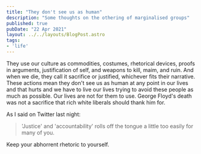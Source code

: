 ```yaml
---
title: "They don't see us as human"
description: "Some thoughts on the othering of marginalised groups"
published: true
pubDate: "22 Apr 2021"
layout: ../../layouts/BlogPost.astro
tags:
- 'life'
---
```


They use our culture as commodities, costumes, rhetorical devices, proofs in arguments, justification of self, and weapons to kill, maim, and ruin. And when we die, they call it sacrifice or justified, whichever fits their narrative. These actions mean they don't see us as human at any point in our lives and that hurts and we have to live our lives trying to avoid these people as much as possible. Our lives are not for them to use. George Floyd's death was not a sacrifice that rich white liberals should thank him for.

As I said on Twitter last night:

> 'Justice' and 'accountability' rolls off the tongue a little too easily for many of you.

Keep your abhorrent rhetoric to yourself.
